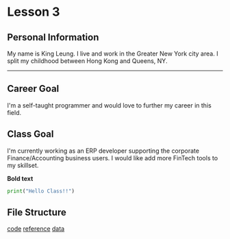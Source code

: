 # Lesson 3
## Personal Information
My name is King Leung.
I live and work in the Greater New York city area.
I split my childhood between Hong Kong and Queens, NY.

---

## Career Goal
I'm a self-taught programmer and would love to further my career in this field.

## Class Goal
I'm currently working as an ERP developer supporting the corporate Finance/Accounting business users.
I would like add more FinTech tools to my skillset.

**Bold text**

``` python
print("Hello Class!!")
```

## File Structure
[code](code)
[reference](reference)
[data](data)